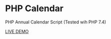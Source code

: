 # PHP Calendar
PHP Annual Calendar Script (Tested wih PHP 7.4)

[LIVE DEMO](https://8subjects.com/php-calendar-script/)




